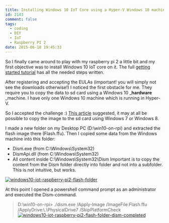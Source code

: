 ```yaml
---
title: Installing Windows 10 IoT Core using a Hyper-V Windows 10 machine
id: 2143
comment: false
tags:
  - coding
  - DIY
  - IoT
  - Raspberry PI 2
date: 2015-06-18 19:45:33
---
```


So I finally came around to play with my raspberry pi 2 a little bit and my first objective was to install Windows 10 IoT core on it. The full [getting started tutorial](https://ms-iot.github.io/content/en-US/win10/SetupRPI.htm) has all the needed steps written.

After registering and accepting the EULAs (important! you will simply not see the downloads otherwise!) I noticed the first obstacle for me. They require you to copy the data to sd card using a Windows 10 _**hardware** _machine. I have only one Windows 10 machine which is running in Hyper-V.

So I accepted the challenge :) [This article](https://www.raspberrypi.org/forums/viewtopic.php?f=105&amp;t=109160) suggested, it may at all be possible to copy the image to the sd card using Windows 7 or Windows 8.

I made a new folder on my Desktop PC (D:\win10-on-rpi) and extracted the flash image there (Flash.ffu). Then I copied some data from the Windows machine into this folder:

*   Dism.exe (from C:\Windows\System32)
*   DismApi.dll (from C:\Windows\System32)
*   All content inside C:\Windows\System32\Dism
Important is to copy the content from the Dism folder directly into folder and not into a subfolder. This is not intuitive, but works.

[![windows10-iot-raspberry-pi2-flash-folder](https://az275061.vo.msecnd.net/blogmedia/2015/06/windows10-iot-raspberry-pi2-flash-folder.png)](https://az275061.vo.msecnd.net/blogmedia/2015/06/windows10-iot-raspberry-pi2-flash-folder.png)

At this point I opened a powershell command prompt as an administrator and executed the Dism-command.
> D:\win10-on-rpi&gt; ./dism.exe /Apply-Image /ImageFile:Flash.ffu /ApplyDrive:\\.\PhysicalDrive7 /SkipPlatformCheck
[![windows10-iot-raspberry-pi2-flash-folder-dism-completed](https://az275061.vo.msecnd.net/blogmedia/2015/06/windows10-iot-raspberry-pi2-flash-folder-dism-completed.png)](https://az275061.vo.msecnd.net/blogmedia/2015/06/windows10-iot-raspberry-pi2-flash-folder-dism-completed.png)